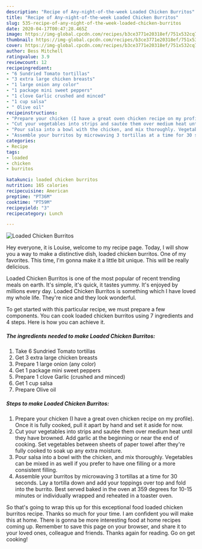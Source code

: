 ```yaml
---
description: "Recipe of Any-night-of-the-week Loaded Chicken Burritos"
title: "Recipe of Any-night-of-the-week Loaded Chicken Burritos"
slug: 535-recipe-of-any-night-of-the-week-loaded-chicken-burritos
date: 2020-04-17T00:47:28.465Z
image: https://img-global.cpcdn.com/recipes/b3ce3771e20318ef/751x532cq70/loaded-chicken-burritos-recipe-main-photo.jpg
thumbnail: https://img-global.cpcdn.com/recipes/b3ce3771e20318ef/751x532cq70/loaded-chicken-burritos-recipe-main-photo.jpg
cover: https://img-global.cpcdn.com/recipes/b3ce3771e20318ef/751x532cq70/loaded-chicken-burritos-recipe-main-photo.jpg
author: Bess Mitchell
ratingvalue: 3.9
reviewcount: 12
recipeingredient:
- "6 Sundried Tomato tortillas"
- "3 extra large chicken breasts"
- "1 large onion any color"
- "1 package mini sweet peppers"
- "1 clove Garlic crushed and minced"
- "1 cup salsa"
- " Olive oil"
recipeinstructions:
- "Prepare your chicken (I have a great oven chicken recipe on my profile). Once it is fully cooked, pull it apart by hand and set it aside for now."
- "Cut your vegetables into strips and sautée them over medium heat until they have browned. Add garlic at the beginning or near the end of cooking. Set vegetables between sheets of paper towel after they&#39;re fully cooked to soak up any extra moisture."
- "Pour salsa into a bowl with the chicken, and mix thoroughly. Vegetables can be mixed in as well if you prefer to have one filling or a more consistent filling."
- "Assemble your burritos by microwaving 3 tortillas at a time for 30 seconds. Lay a tortilla down and add your toppings over top and fold into the burrito. Best served baked in the oven at 359 degrees for 10-15 minutes or individually wrapped and reheated in a toaster oven."
categories:
- Recipe
tags:
- loaded
- chicken
- burritos

katakunci: loaded chicken burritos 
nutrition: 165 calories
recipecuisine: American
preptime: "PT36M"
cooktime: "PT59M"
recipeyield: "3"
recipecategory: Lunch

---
```



![Loaded Chicken Burritos](https://img-global.cpcdn.com/recipes/b3ce3771e20318ef/751x532cq70/loaded-chicken-burritos-recipe-main-photo.jpg)

Hey everyone, it is Louise, welcome to my recipe page. Today, I will show you a way to make a distinctive dish, loaded chicken burritos. One of my favorites. This time, I'm gonna make it a little bit unique. This will be really delicious.

Loaded Chicken Burritos is one of the most popular of recent trending meals on earth. It's simple, it's quick, it tastes yummy. It's enjoyed by millions every day. Loaded Chicken Burritos is something which I have loved my whole life. They're nice and they look wonderful.




To get started with this particular recipe, we must prepare a few components. You can cook loaded chicken burritos using 7 ingredients and 4 steps. Here is how you can achieve it.

<!--inarticleads1-->

##### The ingredients needed to make Loaded Chicken Burritos:

1. Take 6 Sundried Tomato tortillas
1. Get 3 extra large chicken breasts
1. Prepare 1 large onion (any color)
1. Get 1 package mini sweet peppers
1. Prepare 1 clove Garlic (crushed and minced)
1. Get 1 cup salsa
1. Prepare  Olive oil




<!--inarticleads2-->

##### Steps to make Loaded Chicken Burritos:

1. Prepare your chicken (I have a great oven chicken recipe on my profile). Once it is fully cooked, pull it apart by hand and set it aside for now.
1. Cut your vegetables into strips and sautée them over medium heat until they have browned. Add garlic at the beginning or near the end of cooking. Set vegetables between sheets of paper towel after they&#39;re fully cooked to soak up any extra moisture.
1. Pour salsa into a bowl with the chicken, and mix thoroughly. Vegetables can be mixed in as well if you prefer to have one filling or a more consistent filling.
1. Assemble your burritos by microwaving 3 tortillas at a time for 30 seconds. Lay a tortilla down and add your toppings over top and fold into the burrito. Best served baked in the oven at 359 degrees for 10-15 minutes or individually wrapped and reheated in a toaster oven.




So that's going to wrap this up for this exceptional food loaded chicken burritos recipe. Thanks so much for your time. I am confident you will make this at home. There is gonna be more interesting food at home recipes coming up. Remember to save this page on your browser, and share it to your loved ones, colleague and friends. Thanks again for reading. Go on get cooking!
